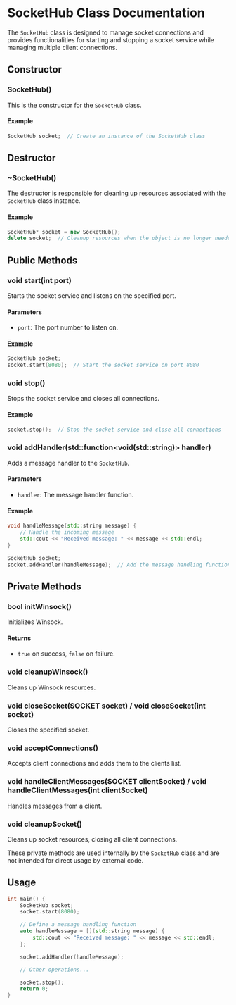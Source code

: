 # SocketHub Class Documentation

The `SocketHub` class is designed to manage socket connections and provides functionalities for starting and stopping a socket service while managing multiple client connections.

## Constructor

### SocketHub()

This is the constructor for the `SocketHub` class.

#### Example

```cpp
SocketHub socket;  // Create an instance of the SocketHub class
```

## Destructor

### ~SocketHub()

The destructor is responsible for cleaning up resources associated with the `SocketHub` class instance.

#### Example

```cpp
SocketHub* socket = new SocketHub();
delete socket;  // Cleanup resources when the object is no longer needed
```

## Public Methods

### void start(int port)

Starts the socket service and listens on the specified port.

#### Parameters

- `port`: The port number to listen on.

#### Example

```cpp
SocketHub socket;
socket.start(8080);  // Start the socket service on port 8080
```

### void stop()

Stops the socket service and closes all connections.

#### Example

```cpp
socket.stop();  // Stop the socket service and close all connections
```

### void addHandler(std::function<void(std::string)> handler)

Adds a message handler to the `SocketHub`.

#### Parameters

- `handler`: The message handler function.

#### Example

```cpp
void handleMessage(std::string message) {
    // Handle the incoming message
    std::cout << "Received message: " << message << std::endl;
}

SocketHub socket;
socket.addHandler(handleMessage);  // Add the message handling function
```

## Private Methods

### bool initWinsock()

Initializes Winsock.

#### Returns

- `true` on success, `false` on failure.

### void cleanupWinsock()

Cleans up Winsock resources.

### void closeSocket(SOCKET socket) / void closeSocket(int socket)

Closes the specified socket.

### void acceptConnections()

Accepts client connections and adds them to the clients list.

### void handleClientMessages(SOCKET clientSocket) / void handleClientMessages(int clientSocket)

Handles messages from a client.

### void cleanupSocket()

Cleans up socket resources, closing all client connections.

These private methods are used internally by the `SocketHub` class and are not intended for direct usage by external code.

## Usage

```cpp
int main() {
    SocketHub socket;
    socket.start(8080);

    // Define a message handling function
    auto handleMessage = [](std::string message) {
        std::cout << "Received message: " << message << std::endl;
    };

    socket.addHandler(handleMessage);

    // Other operations...

    socket.stop();
    return 0;
}
```
